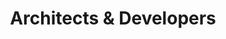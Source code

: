 ---
title: Architects & Developers
heroEnabled: true
heroImage: /images/architects-and-developers/hero.jpg
heroTitle: Competition for the New Administration Centre in Rawson
heroCredit: LABA + PIEZA
studioEnabled: true
studioTitle: The Studio.
studioText: Our team at Sharp Studio is composed of sworn perfectionists; Architects, 3D artists, and designers dedicated to the production of visual and technical solutions for architecture and real estate developments.
studioLinkText: To meet us click here.
studioSlider:
  - image: /images/architects-and-developers/studio-slider-1.jpg
    title: Munich Market
    credit: Whitekitchen
    type: image
  - image: /images/architects-and-developers/studio-slider-2.jpg
    title: Concurso ITBA
    credit: Matías Beccar Varela, Pablo Katz, Ignacio Beccar Varela
    type: image
  - image: /images/architects-and-developers/studio-slider-3.jpg
    title: Paris Rooftop
    credit: Whitekitchen
    type: image
servicesEnabled: true
servicesTitle: Services.
servicesText: We offer tailor made solutions to all of our clients with the objective of making unbuilt projects into a reality. We do so by creating state of the art high definition images for each project as well as immersive strategies to captivate investors and potential clients alike.
servicesLinkText: Click here for detailed information on each of our specific services.
servicesImage: /images/architects-and-developers/services.jpg
servicesImageCaption: Ixou Brusco
servicesImageCredit: Klotz, Minond, Hauser
servicesSlider:
  - image: /images/architects-and-developers/services-slider-1.mp4
    title: Palermo Green
    credit: ATV
    type: video
  - image: /images/architects-and-developers/services-slider-2.jpg
    title: Palermo Green
    credit: ATV
    type: panoram
immersiveServicesEnabled: true
immersiveServicesText: At Sharp Studio Visuals we have countless options for bringing architecture to life even when it's not yet built. To do so, we rely on our highly trained human resources and state-of-the-art technology. That is why we offer 3D virtual tours, 360 experiences, and even tools to visualize projects in Virtual Reality to take the adventure of architecture to the next level.
immersiveServicesLinkText: To experience our immersive services click here.
immersiveServicesImage: /images/architects-and-developers/services-360.jpg
immersiveServicesSlider:
  - image: /images/architects-and-developers/immersive-services-slider-1.jpg
    title: Ixou Mini
    credit: Monoblock
    type: image
  - image: /images/architects-and-developers/immersive-services-slider-2.jpg
    imageMobile: /images/architects-and-developers/immersive-services-mobile.jpg
    title: Ixou Mini
    credit: Monoblock
    type: two-column
    theme: dark
workflowEnabled: true
workflowText: Each project has a dedicated team of architects and designers who are in constant contact with the client and their every need. Our workflow is meticulously supervised by a team of managers with impeccable attention to detail and proactiveness whose function is to carry out the demands of each account in a timely manner.
workflowLinkText: Click here to learn more about our production process.
workflowImage: /images/architects-and-developers/workflow-image.jpg
workflowImageCaption: Rue 2
workflowImageCredit: IVB
workflowSlider:
  - image: /images/architects-and-developers/workflow-slider-1.jpg
    title: Cuba
    credit: MGSSSS
    type: image
  - image: /images/architects-and-developers/workflow-slider-2.jpg
    title: Munich Market
    credit: Whitekitchen
    type: image
  - image: /images/architects-and-developers/workflow-slider-3.jpg
    imageMobile: /images/architects-and-developers/workflow-mobile.jpg
    title: Concurso Edenor
    credit: Monoblock
    titleTwo: LIV Plaza
    creditTwo: ATV
    type: two-column
    theme: dark
portfolioEnabled: true
portfolioText: We have been creating projects for over 10 years and fulfilling all of our clients’ highest expectations.
portfolioLinkText: Check out our Portfolio ->
documentationEnabled: true
documentationSlider:
  - image: /images/architects-and-developers/documentation-slider-1.mp4
    type: video
  - image: /images/architects-and-developers/documentation-slider-2.jpg
    imageMobile: /images/architects-and-developers/documentation-slider-2-mobile.jpg
    imageFit: contain
    type: image
  - image: /images/architects-and-developers/documentation-slider-3.jpg
    imageMobile: /images/architects-and-developers/documentation-slider-3-mobile.jpg
    imageFit: contain
    type: image
documentationText: At SSV we have created a team that specializes in technical documentation of architectural projects, both for permitting, quotes for construction, and building project execution. Our aim is to help companies running a very tight schedule, Architects with their firms stretched too thin with limited resources, or developers who cannot find permitting to build companies to fulfill their expectations.
documentationLinkText: Find some examples here ->
documentationImage: /images/architects-and-developers/documentation.jpg
faqsEnabled: true
faqsText: Do you have any questions about SSV? We have prepared this FAQ section to clear all of your doubts.
faqsLinkText: Check out our FAQs ->
mapEnabled: true
---